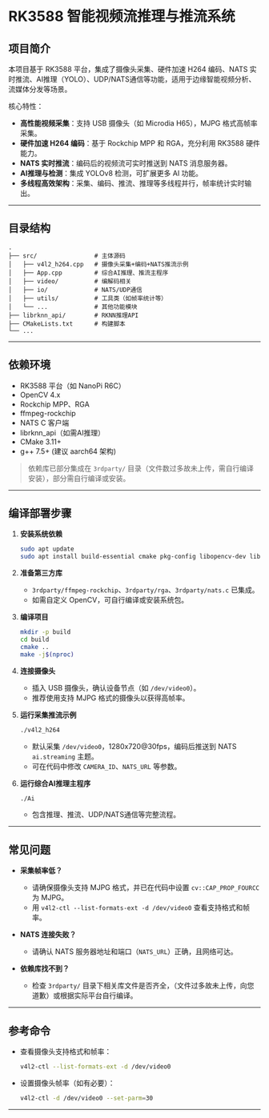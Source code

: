 # RK3588 智能视频流推理与推流系统

## 项目简介

本项目基于 RK3588 平台，集成了摄像头采集、硬件加速 H264 编码、NATS 实时推流、AI推理（YOLO）、UDP/NATS通信等功能，适用于边缘智能视频分析、流媒体分发等场景。

核心特性：

- **高性能视频采集**：支持 USB 摄像头（如 Microdia H65），MJPG 格式高帧率采集。
- **硬件加速 H264 编码**：基于 Rockchip MPP 和 RGA，充分利用 RK3588 硬件能力。
- **NATS 实时推流**：编码后的视频流可实时推送到 NATS 消息服务器。
- **AI推理与检测**：集成 YOLOv8 检测，可扩展更多 AI 功能。
- **多线程高效架构**：采集、编码、推流、推理等多线程并行，帧率统计实时输出。

---

## 目录结构

```
.
├── src/                # 主体源码
│   ├── v4l2_h264.cpp   # 摄像头采集+编码+NATS推流示例
│   ├── App.cpp         # 综合AI推理、推流主程序
│   ├── video/          # 编解码相关
│   ├── io/             # NATS/UDP通信
│   ├── utils/          # 工具类（如帧率统计等）
│   └── ...             # 其他功能模块
├── librknn_api/        # RKNN推理API
├── CMakeLists.txt      # 构建脚本
└── ...
```

---

## 依赖环境

- RK3588 平台（如 NanoPi R6C）
- OpenCV 4.x
- Rockchip MPP、RGA
- ffmpeg-rockchip
- NATS C 客户端
- librknn_api（如需AI推理）
- CMake 3.11+
- g++ 7.5+ (建议 aarch64 架构)

> 依赖库已部分集成在 `3rdparty/` 目录（文件数过多故未上传，需自行编译安装），部分需自行编译或安装。

---

## 编译部署步骤

1. **安装系统依赖**
   ```bash
   sudo apt update
   sudo apt install build-essential cmake pkg-config libopencv-dev libssl-dev
   ```

2. **准备第三方库**
   - `3rdparty/ffmpeg-rockchip`、`3rdparty/rga`、`3rdparty/nats.c` 已集成。
   - 如需自定义 OpenCV，可自行编译或安装系统包。

3. **编译项目**
   ```bash
   mkdir -p build
   cd build
   cmake ..
   make -j$(nproc)
   ```

4. **连接摄像头**
   - 插入 USB 摄像头，确认设备节点（如 `/dev/video0`）。
   - 推荐使用支持 MJPG 格式的摄像头以获得高帧率。

5. **运行采集推流示例**
   ```bash
   ./v4l2_h264
   ```
   - 默认采集 `/dev/video0`，1280x720@30fps，编码后推送到 NATS `ai.streaming` 主题。
   - 可在代码中修改 `CAMERA_ID`、`NATS_URL` 等参数。

6. **运行综合AI推理主程序**
   ```bash
   ./Ai
   ```
   - 包含推理、推流、UDP/NATS通信等完整流程。

---

## 常见问题

- **采集帧率低？**
  - 请确保摄像头支持 MJPG 格式，并已在代码中设置 `cv::CAP_PROP_FOURCC` 为 MJPG。
  - 用 `v4l2-ctl --list-formats-ext -d /dev/video0` 查看支持格式和帧率。

- **NATS 连接失败？**
  - 请确认 NATS 服务器地址和端口（`NATS_URL`）正确，且网络可达。

- **依赖库找不到？**
  - 检查 `3rdparty/` 目录下相关库文件是否齐全，（文件过多故未上传，向您道歉）或根据实际平台自行编译。

---

## 参考命令

- 查看摄像头支持格式和帧率：
  ```bash
  v4l2-ctl --list-formats-ext -d /dev/video0
  ```
- 设置摄像头帧率（如有必要）：
  ```bash
  v4l2-ctl -d /dev/video0 --set-parm=30
  ```

---
